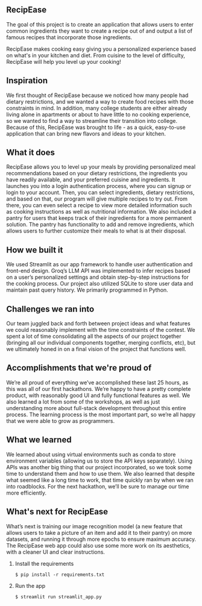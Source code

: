## **RecipEase**

The goal of this project is to create an application that allows users to enter common ingredients they want to create a recipe out of and output a list of famous recipes that incorporate those ingredients.

RecipEase makes cooking easy giving you a personalized experience based on what's in your kitchen and diet. From cuisine to the level of difficulty, RecipEase will help you level up your cooking!

## Inspiration
We first thought of RecipEase because we noticed how many people had dietary restrictions, and we wanted a way to create food recipes with those constraints in mind. In addition, many college students are either already living alone in apartments or about to have little to no cooking experience, so we wanted to find a way to streamline their transition into college. Because of this, RecipEase was brought to life - as a quick, easy-to-use application that can bring new flavors and ideas to your kitchen.

## What it does
RecipEase allows you to level up your meals by providing personalized meal recommendations based on your dietary restrictions, the ingredients you have readily available, and your preferred cuisine and ingredients. It launches you into a login authentication process, where you can signup or login to your account. Then, you can select ingredients, dietary restrictions, and based on that, our program will give multiple recipes to try out. From there, you can even select a recipe to view more detailed information such as cooking instructions as well as nutritional information. We also included a pantry for users that keeps track of their ingredients for a more permanent solution. The pantry has functionality to add and remove ingredients, which allows users to further customize their meals to what is at their disposal.

## How we built it
We used Streamlit as our app framework to handle user authentication and front-end design. Groq’s LLM API was implemented to infer recipes based on a user’s personalized settings and obtain step-by-step instructions for the cooking process. Our project also utilized SQLite to store user data and maintain past query history. We primarily programmed in Python. 

## Challenges we ran into
Our team juggled back and forth between project ideas and what features we could reasonably implement with the time constraints of the contest. We spent a lot of time consolidating all the aspects of our project together (bringing all our individual components together, merging conflicts, etc), but we ultimately honed in on a final vision of the project that functions well. 

## Accomplishments that we're proud of
We’re all proud of everything we’ve accomplished these last 25 hours, as this was all of our first hackathons. We’re happy to have a pretty complete product, with reasonably good UI and fully functional features as well. We also learned a lot from some of the workshops, as well as just understanding more about full-stack development throughout this entire process. The learning process is the most important part, so we’re all happy that we were able to grow as programmers.

## What we learned
We learned about using virtual environments such as conda to store environment variables (allowing us to store the API keys separately). Using APIs was another big thing that our project incorporated, so we took some time to understand them and how to use them. We also learned that despite what seemed like a long time to work, that time quickly ran by when we ran into roadblocks. For the next hackathon, we’ll be sure to manage our time more efficiently.

## What's next for RecipEase
What’s next is training our image recognition model (a new feature that allows users to take a picture of an item and add it to their pantry) on more datasets, and running it through more epochs to ensure maximum accuracy. The RecipEase web app could also use some more work on its aesthetics, with a cleaner UI and clear instructions.



1. Install the requirements

   ```
   $ pip install -r requirements.txt
   ```

2. Run the app

   ```
   $ streamlit run streamlit_app.py
   ```
